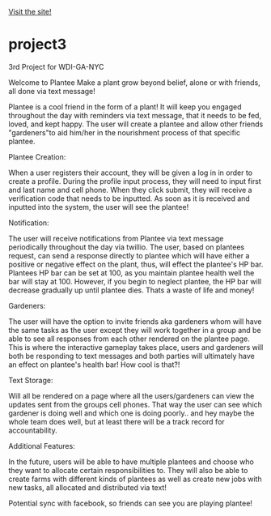 [Visit the site!](http://45.55.179.238:3000)

# project3
3rd Project for WDI-GA-NYC

Welcome to Plantee
Make a plant grow beyond belief, alone or with friends, all done via text message!

Plantee is a cool friend in the form of a plant! It will keep you engaged throughout the day with reminders via text message,
that it needs to be fed, loved, and kept happy. The user will create a plantee and allow other friends "gardeners"to aid him/her in the nourishment process of that specific plantee.

Plantee Creation:

When a user registers their account, they will be given a log in in order to create a profile.
During the profile input process, they will need to input first and last name and cell phone.
When they click submit, they will receive a verification code that needs to be inputted.
As soon as it is received and inputted into the system, the user will see the plantee!


Notification:

The user will receive notifications from Plantee via text message periodically throughout the day via twillio.
The user, based on plantees request, can send a response directly to plantee which will have either a positive or
negative effect on the plant, thus, will effect the plantee's HP bar. Plantees HP bar can be set at 100, as you maintain
plantee health well the bar will stay at 100. However, if you begin to neglect plantee, the HP bar will decrease gradually
up until plantee dies. Thats a waste of life and money!

Gardeners:

The user will have the option to invite friends aka gardeners whom will have the same tasks as the user except
they will work together in a group and be able to see all responses from each other rendered on the plantee page.
This is where the interactive gameplay takes place, users and gardeners will both be responding to text messages
and both parties will ultimately have an effect on plantee's health bar! How cool is that?!

Text Storage:

Will all be rendered on a page where all the users/gardeners can view the updates sent from the groups
cell phones. That way the user can see which gardener is doing well and which one is doing poorly.. and hey
maybe the whole team does well, but at least there will be a track record for accountability.


Additional Features:

In the future, users will be able to have multiple plantees and choose who they want to allocate certain
responsibilities to. They will also be able to create farms with different kinds of plantees
as well as create new jobs with new tasks, all allocated and distributed via text!

Potential sync with facebook, so friends can see you are playing plantee!
